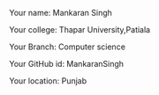 Your name: Mankaran Singh

Your college: Thapar University,Patiala

Your Branch: Computer science

Your GitHub id: MankaranSingh

Your location: Punjab